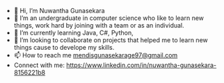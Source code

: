 - 👋 Hi, I’m Nuwantha Gunasekara
- 👀 I’m an undergraduate in computer science who like to learn new things, work hard by joining with a team or as an individual.
- 🌱 I’m currently learning Java, C#, Python,
- 💞️ I’m looking to collaborate on projects that helped me to learn new things cause to develope my skills.
- 📫 How to reach me  mendisgunasekarage97@gmail.com
- Connect with me: https://www.linkedin.com/in/nuwantha-gunasekara-8156221b8

<!---
Nuwantha12/Nuwantha12 is a ✨ special ✨ repository because its `README.md` (this file) appears on your GitHub profile.
You can click the Preview link to take a look at your changes.
--->
